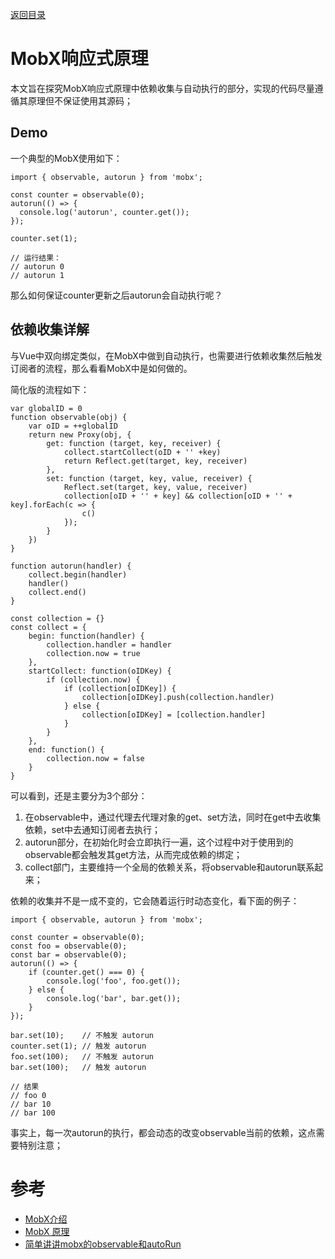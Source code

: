 [返回目录](../../README.md)

# MobX响应式原理
本文旨在探究MobX响应式原理中依赖收集与自动执行的部分，实现的代码尽量遵循其原理但不保证使用其源码；

## Demo
一个典型的MobX使用如下：
````
import { observable, autorun } from 'mobx';

const counter = observable(0);
autorun(() => {
  console.log('autorun', counter.get());
});

counter.set(1);

// 运行结果：
// autorun 0
// autorun 1
````
那么如何保证counter更新之后autorun会自动执行呢？

## 依赖收集详解
与Vue中双向绑定类似，在MobX中做到自动执行，也需要进行依赖收集然后触发订阅者的流程，那么看看MobX中是如何做的。

简化版的流程如下：
````
var globalID = 0
function observable(obj) {
    var oID = ++globalID
    return new Proxy(obj, {
        get: function (target, key, receiver) {
            collect.startCollect(oID + '' +key)
            return Reflect.get(target, key, receiver)
        },
        set: function (target, key, value, receiver) {
            Reflect.set(target, key, value, receiver)
            collection[oID + '' + key] && collection[oID + '' + key].forEach(c => {
                c()
            });
        }
    })
}

function autorun(handler) {
    collect.begin(handler)
    handler()
    collect.end()
}

const collection = {}
const collect = {
    begin: function(handler) {
        collection.handler = handler
        collection.now = true
    },
    startCollect: function(oIDKey) {
        if (collection.now) {
            if (collection[oIDKey]) {
                collection[oIDKey].push(collection.handler)
            } else {
                collection[oIDKey] = [collection.handler]
            }
        }
    },
    end: function() {
        collection.now = false
    }
}
````

可以看到，还是主要分为3个部分：
1. 在observable中，通过代理去代理对象的get、set方法，同时在get中去收集依赖，set中去通知订阅者去执行；
2. autorun部分，在初始化时会立即执行一遍，这个过程中对于使用到的observable都会触发其get方法，从而完成依赖的绑定；
3. collect部门，主要维持一个全局的依赖关系，将observable和autorun联系起来；
   
依赖的收集并不是一成不变的，它会随着运行时动态变化，看下面的例子：
````
import { observable, autorun } from 'mobx';

const counter = observable(0);
const foo = observable(0);
const bar = observable(0);
autorun(() => {
    if (counter.get() === 0) {
        console.log('foo', foo.get());
    } else {
        console.log('bar', bar.get());
    }
});

bar.set(10);    // 不触发 autorun
counter.set(1); // 触发 autorun
foo.set(100);   // 不触发 autorun
bar.set(100);   // 触发 autorun

// 结果
// foo 0
// bar 10
// bar 100
````
事实上，每一次autorun的执行，都会动态的改变observable当前的依赖，这点需要特别注意；

# 参考
- [MobX介绍](https://cn.mobx.js.org/refguide/observer-component.html)
- [MobX 原理](https://github.com/sorrycc/blog/issues/3)
- [简单讲讲mobx的observable和autoRun](https://segmentfault.com/a/1190000015049571)